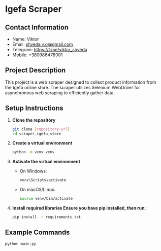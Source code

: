 # Igefa Scraper

## Contact Information
- Name: Viktor
- Email: shveda.v.o@gmail.com
- Telegram: https://t.me/viktor_shveda
- Mobile: +380986478001


## Project Description
This project is a web scraper designed to collect product information from the Igefa online store. The scraper utilizes Selenium WebDriver for asynchronous web scraping to efficiently gather data.

## Setup Instructions

1. **Clone the repository**
   ```bash
   git clone [repository-url]
   cd scraper_igefa_store
   ```

2. **Create a virtual environment**
   ```bash
   python -m venv venv
   ```

3. **Activate the virtual environment**
   - On Windows:
     ```bash
     venv\Scripts\activate
     ```
   - On macOS/Linux:
     ```bash
     source venv/bin/activate
     ```

4. **Install required libraries Ensure you have pip installed, then run:**
   ```bash
   pip install -r requirements.txt
   ```


## Example Commands

   ```bash
   python main.py
   ```


